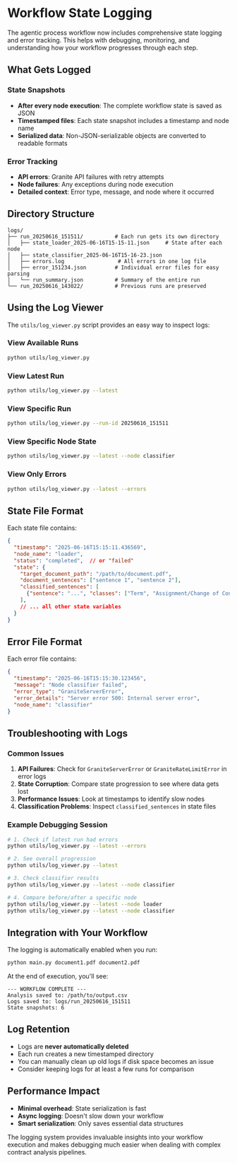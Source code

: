 # Workflow State Logging

The agentic process workflow now includes comprehensive state logging and error tracking. This helps with debugging, monitoring, and understanding how your workflow progresses through each step.

## What Gets Logged

### State Snapshots

- **After every node execution**: The complete workflow state is saved as JSON
- **Timestamped files**: Each state snapshot includes a timestamp and node name
- **Serialized data**: Non-JSON-serializable objects are converted to readable formats

### Error Tracking

- **API errors**: Granite API failures with retry attempts
- **Node failures**: Any exceptions during node execution
- **Detailed context**: Error type, message, and node where it occurred

## Directory Structure

```
logs/
├── run_20250616_151511/          # Each run gets its own directory
│   ├── state_loader_2025-06-16T15-15-11.json     # State after each node
│   ├── state_classifier_2025-06-16T15-16-23.json
│   ├── errors.log                 # All errors in one log file
│   ├── error_151234.json         # Individual error files for easy parsing
│   └── run_summary.json          # Summary of the entire run
└── run_20250616_143022/          # Previous runs are preserved
```

## Using the Log Viewer

The `utils/log_viewer.py` script provides an easy way to inspect logs:

### View Available Runs

```bash
python utils/log_viewer.py
```

### View Latest Run

```bash
python utils/log_viewer.py --latest
```

### View Specific Run

```bash
python utils/log_viewer.py --run-id 20250616_151511
```

### View Specific Node State

```bash
python utils/log_viewer.py --latest --node classifier
```

### View Only Errors

```bash
python utils/log_viewer.py --latest --errors
```

## State File Format

Each state file contains:

```json
{
  "timestamp": "2025-06-16T15:15:11.436569",
  "node_name": "loader",
  "status": "completed",  // or "failed"
  "state": {
    "target_document_path": "/path/to/document.pdf",
    "document_sentences": ["sentence 1", "sentence 2"],
    "classified_sentences": [
      {"sentence": "...", "classes": ["Term", "Assignment/Change of Control"]}
    ],
    // ... all other state variables
  }
}
```

## Error File Format

Each error file contains:

```json
{
  "timestamp": "2025-06-16T15:15:30.123456",
  "message": "Node classifier failed",
  "error_type": "GraniteServerError",
  "error_details": "Server error 500: Internal server error",
  "node_name": "classifier"
}
```

## Troubleshooting with Logs

### Common Issues

1. **API Failures**: Check for `GraniteServerError` or `GraniteRateLimitError` in error logs
2. **State Corruption**: Compare state progression to see where data gets lost
3. **Performance Issues**: Look at timestamps to identify slow nodes
4. **Classification Problems**: Inspect `classified_sentences` in state files

### Example Debugging Session

```bash
# 1. Check if latest run had errors
python utils/log_viewer.py --latest --errors

# 2. See overall progression
python utils/log_viewer.py --latest

# 3. Check classifier results
python utils/log_viewer.py --latest --node classifier

# 4. Compare before/after a specific node
python utils/log_viewer.py --latest --node loader
python utils/log_viewer.py --latest --node classifier
```

## Integration with Your Workflow

The logging is automatically enabled when you run:

```bash
python main.py document1.pdf document2.pdf
```

At the end of execution, you'll see:

```
--- WORKFLOW COMPLETE ---
Analysis saved to: /path/to/output.csv
Logs saved to: logs/run_20250616_151511
State snapshots: 6
```

## Log Retention

- Logs are **never automatically deleted**
- Each run creates a new timestamped directory
- You can manually clean up old logs if disk space becomes an issue
- Consider keeping logs for at least a few runs for comparison

## Performance Impact

- **Minimal overhead**: State serialization is fast
- **Async logging**: Doesn't slow down your workflow
- **Smart serialization**: Only saves essential data structures

The logging system provides invaluable insights into your workflow execution and makes debugging much easier when dealing with complex contract analysis pipelines.
